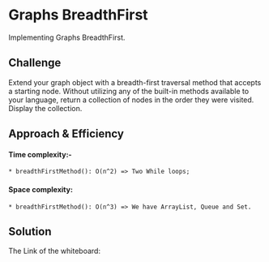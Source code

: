 # Graphs BreadthFirst
Implementing Graphs BreadthFirst.

## Challenge
Extend your graph object with a breadth-first traversal method that accepts a starting node. Without utilizing any of the built-in methods available to your language, return a collection of nodes in the order they were visited. Display the collection.

## Approach & Efficiency
#### Time complexity:-
    * breadthFirstMethod(): O(n^2) => Two While loops;

#### Space complexity:
    * breadthFirstMethod(): O(n^3) => We have ArrayList, Queue and Set.

## Solution
The Link of the whiteboard:
[](https://docs.google.com/drawings/d/1UBmMtpOPb91zHOSJEv8Dq1JvURczLcUJTJ4tfgsEAfU/edit?usp=sharing)
